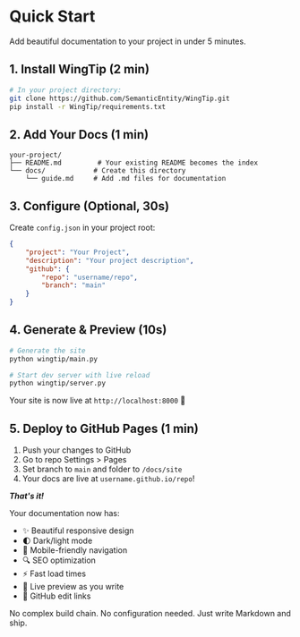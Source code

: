 # Quick Start

Add beautiful documentation to your project in under 5 minutes.

## 1. Install WingTip (2 min)

```bash
# In your project directory:
git clone https://github.com/SemanticEntity/WingTip.git
pip install -r WingTip/requirements.txt
```

## 2. Add Your Docs (1 min)

```
your-project/
├── README.md         # Your existing README becomes the index
└── docs/            # Create this directory
    └── guide.md     # Add .md files for documentation
```

## 3. Configure (Optional, 30s)

Create `config.json` in your project root:

```json
{
    "project": "Your Project",
    "description": "Your project description",
    "github": {
        "repo": "username/repo",
        "branch": "main"
    }
}
```

## 4. Generate & Preview (10s)

```bash
# Generate the site
python wingtip/main.py

# Start dev server with live reload
python wingtip/server.py
```

Your site is now live at `http://localhost:8000` 🚀

## 5. Deploy to GitHub Pages (1 min)

1. Push your changes to GitHub
2. Go to repo Settings > Pages
3. Set branch to `main` and folder to `/docs/site`
4. Your docs are live at `username.github.io/repo`!

***That's it!***

Your documentation now has:
- ✨ Beautiful responsive design
- 🌓 Dark/light mode
- 📱 Mobile-friendly navigation
- 🔍 SEO optimization
- ⚡️ Fast load times
- 🔄 Live preview as you write
- 📝 GitHub edit links

No complex build chain. No configuration needed. Just write Markdown and ship.
